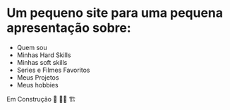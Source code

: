 # Um pequeno site para uma pequena apresentação sobre:

* Quem sou
* Minhas Hard Skills
* Minhas soft skills
* Series e Filmes Favoritos
* Meus Projetos
* Meus hobbies


Em Construção 🚧 👷‍♂️ 🏗️

